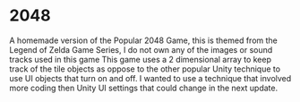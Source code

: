 # 2048
A homemade version of the Popular 2048 Game, this is themed from the Legend of Zelda Game Series,
I do not own any of the images or sound tracks used in this game
This game uses a 2 dimensional array to keep track of the tile objects as oppose to the other popular Unity technique to use UI objects that turn on and off.  I wanted to use a technique that involved more coding then Unity UI settings that could change in the next update.
